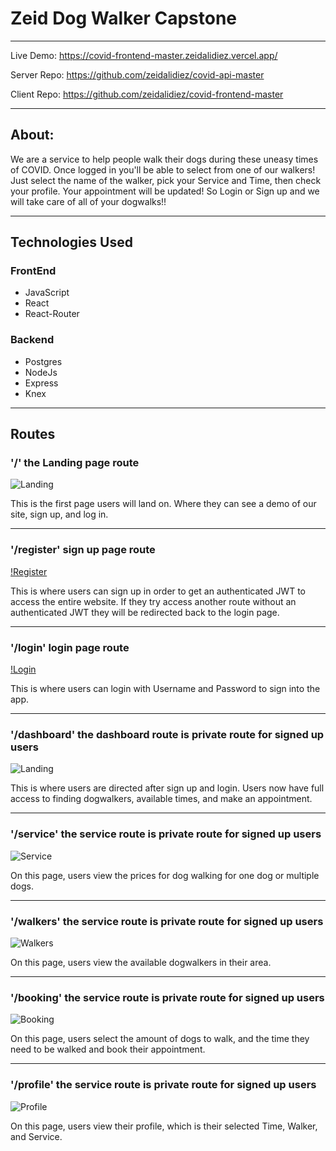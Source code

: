 # Zeid Dog Walker Capstone

---------------------------------------------------------------------------------

 Live Demo: https://covid-frontend-master.zeidalidiez.vercel.app/
 
 Server Repo: https://github.com/zeidalidiez/covid-api-master
 
 Client Repo: https://github.com/zeidalidiez/covid-frontend-master

---------------------------------------------------------------------------------
## About:

We are a service to help people walk their dogs during these uneasy times of COVID.  Once logged in you'll be able to select from one of our walkers!  Just select the name of the walker, pick your Service and Time, then check your profile.  Your appointment will be updated! So Login or Sign up and we will take care of all of your dogwalks!!

---------------------------------------------------------------------------------

## Technologies Used

### FrontEnd

   * JavaScript
   * React
   * React-Router

### Backend

   * Postgres
   * NodeJs
   * Express
   * Knex
---------------------------------------------------------------------------------

## Routes


### '/' the Landing page route

![Landing](screenshots/LandingPage.png)

This is the first page users will land on. Where they can see a demo of our site, sign up, and log in.

---------------------------------------------------------------------------------

### '/register' sign up page route

[!Register](screenshots/Register.png)

This is where users can sign up in order to get an authenticated JWT to access the entire website.  If they try access another route without an authenticated JWT they will be redirected back to the login page.

---------------------------------------------------------------------------------

### '/login' login page route 

[!Login](screenshots/Login.png)

This is where users can login with Username and Password to sign into the app.

---------------------------------------------------------------------------------

### '/dashboard' the dashboard route is private route for signed up users

![Landing](screenshots/LandingPage.png)

This is where users are directed after sign up and login. Users now have full access to finding dogwalkers, available times, and make an appointment.

---------------------------------------------------------------------------------

### '/service' the service route is private route for signed up users 

![Service](screenshots/ServiceMenu.png)

On this page, users view the prices for dog walking for one dog or multiple dogs.

---------------------------------------------------------------------------------

### '/walkers' the service route is private route for signed up users

![Walkers](screenshots/Walkers.png)

 On this page, users view the available dogwalkers in their area. 

 ---------------------------------------------------------------------------------

### '/booking' the service route is private route for signed up users

![Booking](screenshots/Booking.png)

 On this page, users select the amount of dogs to walk, and the time they need to be walked and book their appointment.

 --------------------------------------------------------------------------------- 

### '/profile' the service route is private route for signed up users

![Profile](screenshots/Profile.png)

 On this page, users view their profile, which is their selected Time, Walker, and Service.  




